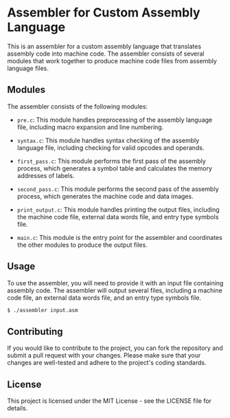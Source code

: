# Assembler for Custom Assembly Language

This is an assembler for a custom assembly language that translates assembly code into machine code. The assembler consists of several modules that work together to produce machine code files from assembly language files.

## Modules

The assembler consists of the following modules:

- `pre.c`: This module handles preprocessing of the assembly language file, including macro expansion and line numbering.

- `syntax.c`: This module handles syntax checking of the assembly language file, including checking for valid opcodes and operands.

- `first_pass.c`: This module performs the first pass of the assembly process, which generates a symbol table and calculates the memory addresses of labels.

- `second_pass.c`: This module performs the second pass of the assembly process, which generates the machine code and data images.

- `print_output.c`: This module handles printing the output files, including the machine code file, external data words file, and entry type symbols file.

- `main.c`: This module is the entry point for the assembler and coordinates the other modules to produce the output files.

## Usage

To use the assembler, you will need to provide it with an input file containing assembly code. The assembler will output several files, including a machine code file, an external data words file, and an entry type symbols file.

```bash
$ ./assembler input.asm
```

## Contributing

If you would like to contribute to the project, you can fork the repository and submit a pull request with your changes. Please make sure that your changes are well-tested and adhere to the project's coding standards.

## License

This project is licensed under the MIT License - see the LICENSE file for details.



